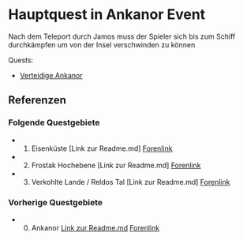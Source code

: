 # Hauptquest in Ankanor Event

Nach dem Teleport durch Jamos muss der Spieler sich bis zum Schiff durchkämpfen um von der Insel verschwinden zu können

Quests:

* [Verteidige Ankanor](./1-ankanor-event)

## Referenzen

### Folgende Questgebiete

* 01. Eisenküste [Link zur Readme.md] [Forenlink](https://faldoria.de/board/index.php?thread/391-01-eisenk%C3%BCste-aktuell/)
* 02. Frostak Hochebene [Link zur Readme.md] [Forenlink](https://faldoria.de/board/index.php?thread/392-02-frostak-hochebene-aktuell/)
* 03. Verkohlte Lande / Reldos Tal [Link zur Readme.md] [Forenlink](https://faldoria.de/board/index.php?thread/393-03-verkohlte-lande-reldos-tal-aktuell/)

### Vorherige Questgebiete

* 00. Ankanor [Link zur Readme.md](/ankanor/hauptquest)  [Forenlink](https://faldoria.de/board/index.php?thread/390-00-ankanor-ankanor-event-aktuell/)

